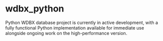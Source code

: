 # wdbx_python
Python WDBX database project is currently in active development, with a fully functional Python implementation available for immediate use alongside ongoing work on the high-performance version.
